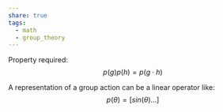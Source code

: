 ```yaml
---
share: true
tags:
  - math
  - group_theory
---
```


Property required:
$$
p(g)p(h) = p(g \cdot h)
$$

A representation of a group action can be a linear operator like:
$$
p(\theta) = [sin(\theta) ...]
$$
